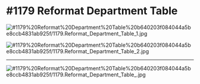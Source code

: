 # #1179 Reformat Department Table

![#1179%20Reformat%20Department%20Table%20b640203f084044a5be8ccb4831ab925f/1179.Reformat_Department_Table_1.jpg](#1179%20Reformat%20Department%20Table%20b640203f084044a5be8ccb4831ab925f/1179.Reformat_Department_Table_1.jpg)

![#1179%20Reformat%20Department%20Table%20b640203f084044a5be8ccb4831ab925f/1179.Reformat_Department_Table_2.jpg](#1179%20Reformat%20Department%20Table%20b640203f084044a5be8ccb4831ab925f/1179.Reformat_Department_Table_2.jpg)

---

![#1179%20Reformat%20Department%20Table%20b640203f084044a5be8ccb4831ab925f/1179.Reformat_Department_Table_.jpg](#1179%20Reformat%20Department%20Table%20b640203f084044a5be8ccb4831ab925f/1179.Reformat_Department_Table_.jpg)